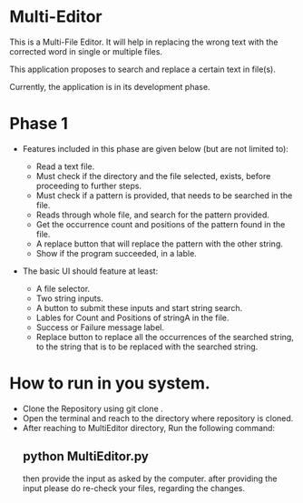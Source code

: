 # Multi-Editor
This is a Multi-File Editor.
It will help in replacing the wrong text with the corrected word in single or  multiple files. 

This application proposes to search and replace a certain text in file(s).

Currently, the application is in its development phase.

# Phase 1

- Features included in this phase are given below (but are not limited to):
  - Read a text file.
  - Must check if the directory and the file selected, exists, before proceeding to further steps.
  - Must check if a pattern is provided, that needs to be searched in the file.
  - Reads through whole file, and search for the pattern provided.
  - Get the occurrence count and positions of the pattern found in the file.
  - A replace button that will replace the pattern with the other string.
  - Show if the program succeeded, in a lable.


- The basic UI should feature at least:
  - A file selector.
  - Two string inputs.
  - A button to submit these inputs and start string search.
  - Lables for Count and Positions of stringA in the file.
  - Success or Failure message label.
  - Replace button to replace all the occurrences of the searched string, to the string that is to be replaced with the searched string.
  
  
# How to run in you system.
- Clone the Repository using git clone <link of repo>.
- Open the terminal and reach to the directory where repository is cloned.
- After reaching to MultiEditor directory, Run the following command:
  ## python MultiEditor.py
  then provide the input as asked by the computer.
  after providing the input please do re-check your files, regarding the changes.
  


